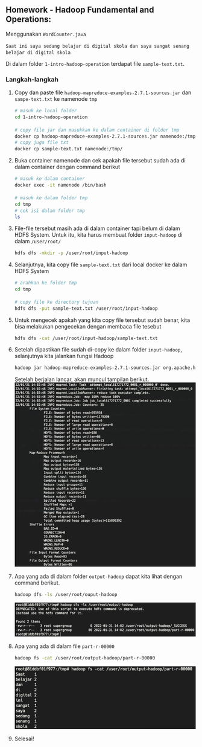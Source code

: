 ## Homework - Hadoop Fundamental and Operations: 

Menggunakan `WordCounter.java`

`Saat ini saya sedang belajar di digital skola dan saya sangat senang belajar di digital skola`

Di dalam folder `1-intro-hadoop-operation` terdapat file `sample-text.txt`.

### Langkah-langkah

1. Copy dan paste file `hadoop-mapreduce-examples-2.7.1-sources.jar` dan `sampe-text.txt` ke namenode `tmp`
   
   ```bash
   # masuk ke local folder
   cd 1-intro-hadoop-operation
   
   # copy file jar dan masukkan ke dalam container di folder tmp
   docker cp hadoop-mapreduce-examples-2.7.1-sources.jar namenode:/tmp/ 
   # copy juga file txt
   docker cp sample-text.txt namenode:/tmp/
   ```

2. Buka container namenode dan cek apakah file tersebut sudah ada di dalam container dengan command berikut
   
   ```bash
   # masuk ke dalam container
   docker exec -it namenode /bin/bash

   # masuk ke dalam folder tmp 
   cd tmp
   # cek isi dalam folder tmp
   ls
   ```

3. File-file tersebut masih ada di dalam container tapi belum di dalam HDFS System. Untuk itu, kita harus membuat folder `input-hadoop` di dalam `/user/root/`
   
   ```bash
   hdfs dfs -mkdir -p /user/root/input-hadoop
   ``` 

4. Selanjutnya, kita copy file `sample-text.txt` dari local docker ke dalam HDFS System
   
   ```bash
   # arahkan ke folder tmp
   cd tmp

   # copy file ke directory tujuan
   hdfs dfs -put sample-text.txt /user/root/input-hadoop
   ```

5. Untuk mengecek apakah yang kita copy file tersebut sudah benar, kita bisa melakukan pengecekan dengan membaca file tesebut
   
   ```bash
   hdfs dfs -cat /user/root/input-hadoop/sample-text.txt
   ```

6. Setelah dipastikan file sudah di-copy ke dalam folder `input-hadoop`, selanjutnya kita jalankan fungsi Hadoop
   
   ```bash
   hadoop jar hadoop-mapreduce-examples-2.7.1-sources.jar org.apache.hadoop.examples.WordCount input-hadoop output-hadoop
   ```
   
   Setelah berjalan lancar, akan muncul tampilan berikut.
   ![Output Proses WordCounter](output-process.png)

7. Apa yang ada di dalam folder `output-hadoop` dapat kita lihat dengan command berikut.
   
   ```bash
   hadoop dfs -ls /user/root/ouput-hadoop
   ```

   ![Ouput hadoop folder](output-hadoop.png)

8. Apa yang ada di dalam file `part-r-00000`
   
   ```bash
   hadoop fs -cat /user/root/output-hadoop/part-r-00000
   ```

   ![Output word counter](output-word-counter.png)

9.  Selesai!